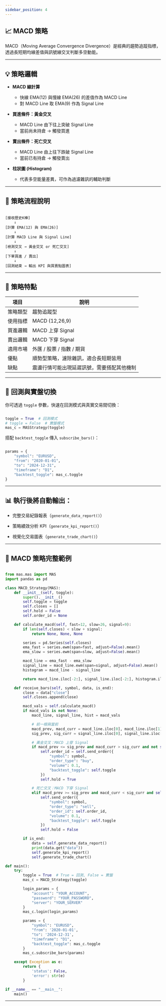```yaml
---
sidebar_position: 4
---
```


## 📈 MACD 策略

MACD（Moving Average Convergence Divergence）是經典的趨勢追蹤指標，透過長短期均線差值與訊號線交叉判斷多空動能。

---

## 💡 策略邏輯

- **MACD 線計算**
  - 快線 EMA(12) 與慢線 EMA(26) 的差值作為 MACD Line
  - 對 MACD Line 取 EMA(9) 作為 Signal Line

- **買進條件：黃金交叉**
  - MACD Line 由下往上突破 Signal Line
  - 當前尚未持倉 → 觸發買進

- **賣出條件：死亡交叉**
  - MACD Line 由上往下跌破 Signal Line
  - 當前已有持倉 → 觸發賣出

- **柱狀圖 (Histogram)**
  - 代表多空能量差異，可作為過濾雜訊的輔助判斷

---

## 🔁 策略流程說明

```text

[接收歷史K棒] 
    ↓
[計算 EMA(12) 與 EMA(26)]
    ↓
[計算 MACD Line 與 Signal Line]
    ↓
[檢測交叉 → 黃金交叉 or 死亡交叉]
    ↓
[下單買進 / 賣出]
    ↓
[回測結束 → 輸出 KPI 與買賣點圖表]

```

---

## 🧩 策略特點

| 項目       | 說明                                       |
|------------|-------------------------------------------|
| 策略類型   | 趨勢追蹤型                                  |
| 使用指標   | MACD (12,26,9)                             |
| 買進邏輯   | MACD 上穿 Signal                           |
| 賣出邏輯   | MACD 下穿 Signal                           |
| 適用市場   | 外匯 / 股票 / 指數 / 期貨                   |
| 優點       | 順勢型策略，濾除雜訊，適合長短期皆用         |
| 缺點       | 震盪行情可能出現延遲訊號，需要搭配其他機制    |

---

## 🚀 回測與實盤切換

你可透過 `toggle` 參數，快速在回測模式與真實交易間切換：

```python

toggle = True  # 回測模式
# toggle = False  # 實盤模式
mas_c = MASStrategy(toggle)

```

搭配 `backtest_toggle` 傳入 `subscribe_bars()`：

```python

params = {
    "symbol": "EURUSD",
    "from": "2020-01-01",
    "to": "2024-12-31",
    "timeframe": "D1",
    "backtest_toggle": mas_c.toggle
}

```

---

## 📊 執行後將自動輸出：

- 完整交易紀錄報表（`generate_data_report()`）

- 策略績效分析 KPI（`generate_kpi_report()`）

- 視覺化交易圖表（`generate_trade_chart()`）

---

## 📘 MACD 策略完整範例

```python

from mas.mas import MAS
import pandas as pd

class MACD_Strategy(MAS):
    def __init__(self, toggle):
        super().__init__()
        self.toggle = toggle
        self.closes = []
        self.hold = False
        self.order_id = None

    def calculate_macd(self, fast=12, slow=26, signal=9):
        if len(self.closes) < slow + signal:
            return None, None, None

        series = pd.Series(self.closes)
        ema_fast = series.ewm(span=fast, adjust=False).mean()
        ema_slow = series.ewm(span=slow, adjust=False).mean()

        macd_line = ema_fast - ema_slow
        signal_line = macd_line.ewm(span=signal, adjust=False).mean()
        histogram = macd_line - signal_line

        return macd_line.iloc[-2:], signal_line.iloc[-2:], histogram.iloc[-2:]

    def receive_bars(self, symbol, data, is_end):
        close = data["close"]
        self.closes.append(close)

        macd_vals = self.calculate_macd()
        if macd_vals is not None:
            macd_line, signal_line, hist = macd_vals

            # 前一根與當前
            macd_prev, macd_curr = macd_line.iloc[0], macd_line.iloc[1]
            sig_prev, sig_curr = signal_line.iloc[0], signal_line.iloc[1]

            # 黃金交叉：MACD 上穿 Signal
            if macd_prev <= sig_prev and macd_curr > sig_curr and not self.hold:
                self.order_id = self.send_order({
                    "symbol": symbol,
                    "order_type": "buy",
                    "volume": 0.1,
                    "backtest_toggle": self.toggle
                })
                self.hold = True

            # 死亡交叉：MACD 下穿 Signal
            elif macd_prev >= sig_prev and macd_curr < sig_curr and self.hold:
                self.send_order({
                    "symbol": symbol,
                    "order_type": "sell",
                    "order_id": self.order_id,
                    "volume": 0.1,
                    "backtest_toggle": self.toggle
                })
                self.hold = False

        if is_end:
            data = self.generate_data_report()
            print(data.get("data"))
            self.generate_kpi_report()
            self.generate_trade_chart()

def main():
    try:
        toggle = True  # True = 回測, False = 實盤
        mas_c = MACD_Strategy(toggle)

        login_params = {
            "account": "YOUR_ACCOUNT",
            "password": "YOUR_PASSWORD",
            "server": "YOUR_SERVER"
        }
        mas_c.login(login_params)

        params = {
            "symbol": "EURUSD",
            "from": '2020-01-01',
            "to": '2024-12-31',
            "timeframe": "D1",
            "backtest_toggle": mas_c.toggle
        }
        mas_c.subscribe_bars(params)

    except Exception as e:
        return {
            'status': False,
            'error': str(e)
        }

if __name__ == "__main__":
    main()

```

---